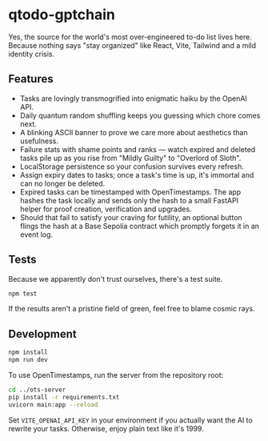# qtodo-gptchain

Yes, the source for the world's most over-engineered to-do list lives here.
Because nothing says "stay organized" like React, Vite, Tailwind and a mild
identity crisis.

## Features

- Tasks are lovingly transmogrified into enigmatic haiku by the OpenAI API.
- Daily quantum random shuffling keeps you guessing which chore comes next.
- A blinking ASCII banner to prove we care more about aesthetics than usefulness.
- Failure stats with shame points and ranks — watch expired and deleted tasks
  pile up as you rise from "Mildly Guilty" to "Overlord of Sloth".
- LocalStorage persistence so your confusion survives every refresh.
- Assign expiry dates to tasks; once a task's time is up, it's immortal and
  can no longer be deleted.
- Expired tasks can be timestamped with OpenTimestamps. The app hashes the task locally
  and sends only the hash to a small FastAPI helper for proof creation, verification and
  upgrades.
- Should that fail to satisfy your craving for futility, an optional button flings the
  hash at a Base Sepolia contract which promptly forgets it in an event log.

## Tests

Because we apparently don't trust ourselves, there's a test suite.

```bash
npm test
```

If the results aren't a pristine field of green, feel free to blame cosmic rays.

## Development

```bash
npm install
npm run dev
```

To use OpenTimestamps, run the server from the repository root:

```bash
cd ../ots-server
pip install -r requirements.txt
uvicorn main:app --reload
```

Set `VITE_OPENAI_API_KEY` in your environment if you actually want the AI to
rewrite your tasks. Otherwise, enjoy plain text like it's 1999.
